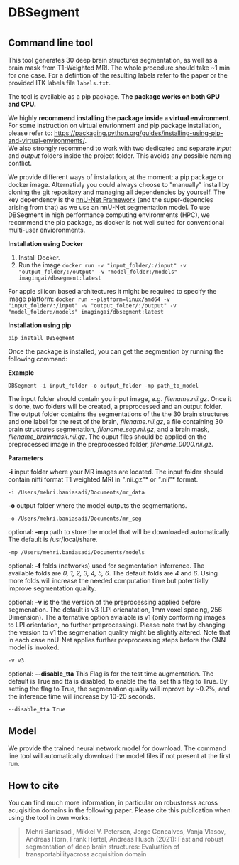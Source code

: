 # DBSegment <h1>

## Command line tool 
This tool generates 30 deep brain structures segmentation, as well as a brain mask from T1-Weighted MRI. The whole procedure should take ~1 min for one case.
For a defintion of the resulting labels refer to the paper or the provided ITK labels file `labels.txt`.
  
The tool is available as a pip package. **The package works on both GPU and CPU.**
  
We highly **recommend installing the package inside a virtual environment**. For some instruction on virtual envrionment and pip package installation, please refer to: https://packaging.python.org/guides/installing-using-pip-and-virtual-environments/.  
We also strongly recommend to work with two dedicated and separate _input_ and _output_ folders inside the project folder. This avoids any possible naming conflict.
  
We provide different ways of installation, at the moment: a pip package or docker image. Alternativly you could always choose to "manually" install by cloning the git repository and managing all dependencies by yourself. The key dependency is the [nnU-Net Framework](https://github.com/MIC-DKFZ/nnUNet) (and the super-depencies arising from that) as we use an nnU-Net segmentation model.
To use DBSegment in high performance computing environments (HPC), we recommend the pip package, as docker is not well suited for conventional multi-user envioronments.

  **Installation using Docker**
  
 1. Install Docker.
 2. Run the image `docker run -v "input_folder/:/input" -v "output_folder/:/output" -v "model_folder:/models" imagingai/dbsegment:latest`

For apple silicon based architectures it might be required to specify the image platform: `docker run --platform=linux/amd64 -v "input_folder/:/input" -v "output_folder/:/output" -v "model_folder:/models" imagingai/dbsegment:latest`
  
  
**Installation using pip**
  
  `pip install DBSegment`
   
  Once the package is installed, you can get the segmention by running the following command:
 
  
**Example** 
  
  `DBSegment -i input_folder -o output_folder -mp path_to_model`
  
  The input folder should contain you input image, e.g. *filename.nii.gz*. Once it is done, two folders will be created, a preprocessed and an output folder. The output folder contains the segmentations of the the 30 brain structures and one label for the rest of the brain, *filename.nii.gz*, a file containing 30 brain structures segmenation, *filename_seg.nii.gz*, and a brain mask, *filename_brainmask.nii.gz*. The ouput files should be applied on the preprocessed image in the preprocessed folder, *filename_0000.nii.gz*.
  
 **Parameters** 

  **-i** input folder where your MR images are located. The input folder should contain nifti format T1 weighted MRI in *"*.nii.gz"* or *"*.nii"* format.

 `-i /Users/mehri.baniasadi/Documents/mr_data`

**-o** output folder where the model outputs the segmentations.

 `-o /Users/mehri.baniasadi/Documents/mr_seg`

optional: **-mp** path to store the model that will be downloaded automatically. The default is /usr/local/share. 

  `-mp /Users/mehri.baniasadi/Documents/models`

optional: **-f** folds (networks) used for segmentation inferrence. The available folds are *0, 1, 2, 3, 4, 5, 6*. The default folds are *4* and *6*.   Using more folds will increase the needed computation time but potentially improve segmentation quality.
  
 optional: **-v**  is the the version of the preprocessing applied before segmenation. The default is v3 (LPI orienatation, 1mm voxel spacing, 256 Dimension). The alternative option avialable is v1 (only conforming images to LPI orientation, no further preprocessing). Please note that by changing the version to v1 the segmenation quality might be slightly altered. Note that in each case nnU-Net applies further preprocessing steps before the CNN model is invoked.

  `-v v3`
  
  optional: **--disable_tta**
  This Flag is for the test time augmentation. The default is True and tta is disabled, to enable the tta, set this flag to True. By setting the flag to True, the segmenation quality will improve by ~0.2%, and the inference time will increase by 10-20 seconds.

  `--disable_tta True`

## Model  
We provide the trained neural network model for download. The command line tool will automatically download the model files if not present at the first run.

## How to cite 
  You can find much more information, in particular on robustness across acuqisition domains in the following paper. Please cite this publication when using the tool in own works:

> Mehri Baniasadi, Mikkel V. Petersen, Jorge Goncalves, Vanja Vlasov, Andreas Horn, Frank Hertel, Andreas Husch (2021): Fast and robust segmentation of deep brain structures: Evaluation of transportabilityacross acquisition domain
